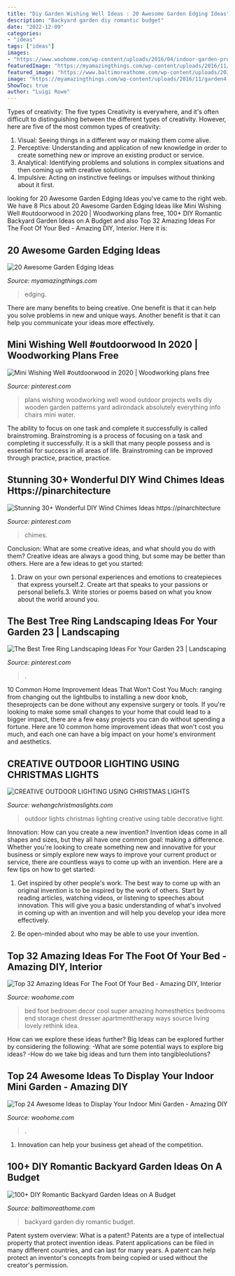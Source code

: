 ```yaml
---
title: "Diy Garden Wishing Well Ideas : 20 Awesome Garden Edging Ideas"
description: "Backyard garden diy romantic budget"
date: "2022-12-09"
categories:
- "ideas"
tags: ["ideas"]
images:
- "https://www.woohome.com/wp-content/uploads/2016/04/indoor-garden-projects-20.jpg"
featuredImage: "https://myamazingthings.com/wp-content/uploads/2016/11/garden4.jpg"
featured_image: "https://www.baltimoreathome.com/wp-content/uploads/2018/02/DIY-Romantic-Backyard-Garden-Ideas-on-A-Budget-33.jpg"
image: "https://myamazingthings.com/wp-content/uploads/2016/11/garden4.jpg"
ShowToc: true
author: "Luigi Rowe"
---
```



Types of creativity: The five types
Creativity is everywhere, and it's often difficult to distinguishing between the different types of creativity. However, here are five of the most common types of creativity:
1. Visual: Seeing things in a different way or making them come alive.
2. Perceptive: Understanding and application of new knowledge in order to create something new or improve an existing product or service. 
3. Analytical: Identifying problems and solutions in complex situations and then coming up with creative solutions. 
4. Impulsive: Acting on instinctive feelings or impulses without thinking about it first. 

	

		
looking for 20 Awesome Garden Edging Ideas you've came to the right web. We have 8 Pics about 20 Awesome Garden Edging Ideas like Mini Wishing Well #outdoorwood in 2020 | Woodworking plans free, 100+ DIY Romantic Backyard Garden Ideas on A Budget and also Top 32 Amazing Ideas For The Foot Of Your Bed - Amazing DIY, Interior. Here it is:
		
    
## 20 Awesome Garden Edging Ideas

<img loading=lazy src="https://myamazingthings.com/wp-content/uploads/2016/11/garden4.jpg" onerror="this.onerror=null;this.src='https://tse3.mm.bing.net/th?id=OIP.EP9unXaFw8Kzo71arMw4_QHaJ4&amp;pid=15.1';" alt="20 Awesome Garden Edging Ideas">

_Source: myamazingthings.com_

>edging. 

	

There are many benefits to being creative. One benefit is that it can help you solve problems in new and unique ways. Another benefit is that it can help you communicate your ideas more effectively.

    
## Mini Wishing Well #outdoorwood In 2020 | Woodworking Plans Free

<img loading=lazy src="https://i.pinimg.com/736x/f2/67/5f/f2675f077b37e97539e24fe70722b8da.jpg" onerror="this.onerror=null;this.src='https://tse2.mm.bing.net/th?id=OIP.ZMUg_JfV9AnuQwO_TwQ8VQHaLn&amp;pid=15.1';" alt="Mini Wishing Well #outdoorwood in 2020 | Woodworking plans free">

_Source: pinterest.com_

>plans wishing woodworking well wood outdoor projects wells diy wooden garden patterns yard adirondack absolutely everything info chairs mini water. 

	

The ability to focus on one task and complete it successfully is called brainstroming. Brainstroming is a process of focusing on a task and completing it successfully. It is a skill that many people possess and is essential for success in all areas of life. Brainstroming can be improved through practice, practice, practice.

    
## Stunning 30+ Wonderful DIY Wind Chimes Ideas Https://pinarchitecture

<img loading=lazy src="https://i.pinimg.com/736x/09/cf/9e/09cf9e01e2bd8a2c140428deedb516de.jpg" onerror="this.onerror=null;this.src='https://tse1.mm.bing.net/th?id=OIP.AbP0c73RSdOSRQD-RylxDQHaLI&amp;pid=15.1';" alt="Stunning 30+ Wonderful DIY Wind Chimes Ideas https://pinarchitecture">

_Source: pinterest.com_

>chimes. 

	

Conclusion: What are some creative ideas, and what should you do with them?
Creative ideas are always a good thing, but some may be better than others. Here are a few ideas to get you started: 
1. Draw on your own personal experiences and emotions to createpieces that express yourself.2. Create art that speaks to your passions or personal beliefs.3. Write stories or poems based on what you know about the world around you.
    
## The Best Tree Ring Landscaping Ideas For Your Garden 23 | Landscaping

<img loading=lazy src="https://i.pinimg.com/736x/bc/9f/8d/bc9f8df576668bd40cfd1df46f6ad39f.jpg" onerror="this.onerror=null;this.src='https://tse3.mm.bing.net/th?id=OIP.CJqnPeb-T6z1bfafNVusWQHaKQ&amp;pid=15.1';" alt="The Best Tree Ring Landscaping Ideas For Your Garden 23 | Landscaping">

_Source: pinterest.com_

>. 

	

10 Common Home Improvement Ideas That Won’t Cost You Much: ranging from changing out the lightbulbs to installing a new door knob, theseprojects can be done without any expensive surgery or tools.
If you're looking to make some small changes to your home that could lead to a bigger impact, there are a few easy projects you can do without spending a fortune. Here are 10 common home improvement ideas that won't cost you much, and each one can have a big impact on your home's environment and aesthetics.

    
## CREATIVE OUTDOOR LIGHTING USING CHRISTMAS LIGHTS

<img loading=lazy src="https://www.wehangchristmaslights.com/my-content/uploads/2016/03/bc29d2a6ae5479db6b28a3e474a34cb3-1.jpg" onerror="this.onerror=null;this.src='https://tse3.mm.bing.net/th?id=OIP.j40YLESj0FDIOBZni-jMUwHaLJ&amp;pid=15.1';" alt="CREATIVE OUTDOOR LIGHTING USING CHRISTMAS LIGHTS">

_Source: wehangchristmaslights.com_

>outdoor lights christmas lighting creative using table decorative light. 

	

Innovation: How can you create a new invention?
Invention ideas come in all shapes and sizes, but they all have one common goal: making a difference. Whether you're looking to create something new and innovative for your business or simply explore new ways to improve your current product or service, there are countless ways to come up with an invention. Here are a few tips on how to get started:
1. Get inspired by other people's work. The best way to come up with an original invention is to be inspired by the work of others. Start by reading articles, watching videos, or listening to speeches about innovation. This will give you a basic understanding of what's involved in coming up with an invention and will help you develop your idea more effectively.

2. Be open-minded about who may be able to use your invention.

    
## Top 32 Amazing Ideas For The Foot Of Your Bed - Amazing DIY, Interior

<img loading=lazy src="http://www.woohome.com/wp-content/uploads/2016/01/foot-of-the-bed-28.jpg" onerror="this.onerror=null;this.src='https://tse3.mm.bing.net/th?id=OIP.0f2vg9W3aRAYHaXthk3ZiQHaKB&amp;pid=15.1';" alt="Top 32 Amazing Ideas For The Foot Of Your Bed - Amazing DIY, Interior">

_Source: woohome.com_

>bed foot bedroom decor cool super amazing homesthetics bedrooms end storage chest dresser apartmenttherapy ways source living lovely rethink idea. 

	

How can we explore these ideas further?
Big Ideas can be explored further by considering the following: 
-What are some potential ways to explore big ideas? 
-How do we take big ideas and turn them into tangibleolutions?

    
## Top 24 Awesome Ideas To Display Your Indoor Mini Garden - Amazing DIY

<img loading=lazy src="https://www.woohome.com/wp-content/uploads/2016/04/indoor-garden-projects-20.jpg" onerror="this.onerror=null;this.src='https://tse4.mm.bing.net/th?id=OIP.IkTcZvxhJrL1IviUxyAlywHaSh&amp;pid=15.1';" alt="Top 24 Awesome Ideas to Display Your Indoor Mini Garden - Amazing DIY">

_Source: woohome.com_

>. 

	

1. Innovation can help your business get ahead of the competition.

    
## 100+ DIY Romantic Backyard Garden Ideas On A Budget

<img loading=lazy src="https://www.baltimoreathome.com/wp-content/uploads/2018/02/DIY-Romantic-Backyard-Garden-Ideas-on-A-Budget-33.jpg" onerror="this.onerror=null;this.src='https://tse1.mm.bing.net/th?id=OIP.oRSHg_YXHecSf4W1NhBtSAHaK_&amp;pid=15.1';" alt="100+ DIY Romantic Backyard Garden Ideas on A Budget">

_Source: baltimoreathome.com_

>backyard garden diy romantic budget. 

	

Patent system overview: What is a patent?
Patents are a type of intellectual property that protect invention ideas. Patent applications can be filed in many different countries, and can last for many years. A patent can help protect an inventor's concepts from being copied or used without the creator's permission.

